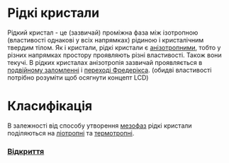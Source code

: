 # Рідкі кристали

Рідкий кристал  - це (зазвичай) проміжна фаза між ізотропною (властивості однакові у всіх напрямках) рідиною і кристалічним твердим тілом. Як і кристали, рідкі кристали є [анізотропними](misc/anizothropy), тобто у різних напрямках простору проявляють різні властивості. Також вони текучі.
 В рідких кристалах анізотропія зазвичай проявляється в [подвійному заломленні](https://uk.wikipedia.org/wiki/%D0%9F%D0%BE%D0%B4%D0%B2%D1%96%D0%B9%D0%BD%D0%B5_%D0%BF%D1%80%D0%BE%D0%BC%D0%B5%D0%BD%D0%B5%D0%B7%D0%B0%D0%BB%D0%BE%D0%BC%D0%BB%D0%B5%D0%BD%D0%BD%D1%8F) і [переході Фредерікса](https://uk.wikipedia.org/wiki/%D0%9F%D0%B5%D1%80%D0%B5%D1%85%D1%96%D0%B4_%D0%A4%D1%80%D0%B5%D0%B4%D0%B5%D1%80%D1%96%D0%BA%D1%81%D0%B0). (обидві властивості потрібно розуміти щоб осягнути концепт LCD)

# Класифікація

В залежності від способу утворення [мезофаз](misc/mesophase) рідкі кристали поділяються на [ліотропні](classification/liotropes) та [термотропні](classification/thermotropes).

### [Відкриття](discovery)